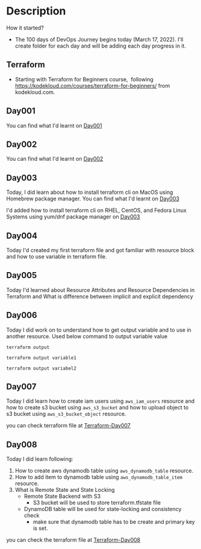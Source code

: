 # Description
How it started?
- The 100 days of DevOps Journey begins today (March 17, 2022). I'll create folder for each day and will be adding each day progress in it.

## Terraform

- Starting with Terraform for Beginners course,  following https://kodekloud.com/courses/terraform-for-beginners/ from kodekloud.com. 

## Day001

You can find what I'd learnt on [Day001](Terraform-Day001/)

## Day002

You can find what I'd learnt on [Day002](Terraform-Day002/)

## Day003

Today, I did learn about how to install terraform cli on MacOS using Homebrew package manager. You can find what I'd learnt on [Day003](Terraform-Day003/)

I'd added how to install terraform cli on RHEL, CentOS, and Fedora Linux Systems using yum/dnf package manager on [Day003](Terraform-Day003)

## Day004

Today I'd created my first terraform file and got familiar with resource block and how to use variable in terraform file.

## Day005

Today I'd learned about Resource Attributes and Resource Dependencies in Terraform and What is difference between implicit and explicit dependency

## Day006

Today I did work on to understand how to get output variable and to use in another resource. Used below command to output variable value

```
terraform output
```

```
terraform output variable1
```

```
terraform output variabel2
```

## Day007

Today I did learn how to create iam users using `aws_iam_users` resource and how to create s3 bucket using `aws_s3_bucket` and how to upload object to s3 bucket using `aws_s3_bucket_object` resource.

you can check terraform file at [Terraform-Day007](Terraform-Day007/)

## Day008

Today I did learn following:
1. How to create aws dynamodb table using `aws_dynamodb_table` resource.
2. How to add item to dynamodb table using `aws_dynamodb_table_item` resource.
3. What is Remote State and State Locking
    * Remote State Backend with S3
        * S3 bucket will be used to store terraform.tfstate file
    * DynamoDB table will be used for state-locking and consistency check
        * make sure that dynamodb table has to be create and primary key is set.
    

you can check the terraform file at [Terraform-Day008](Terraform-Day008/)


